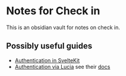 # Notes for Check in

This is an obsidian vault for notes on check in.

## Possibly useful guides

- [Authentication in SvelteKit](https://joyofcode.xyz/sveltekit-authentication-using-cookies)
- [Authentication via Lucia](https://github.com/pilcrowOnPaper/lucia-auth) see their [docs](https://lucia-auth.vercel.app/)

